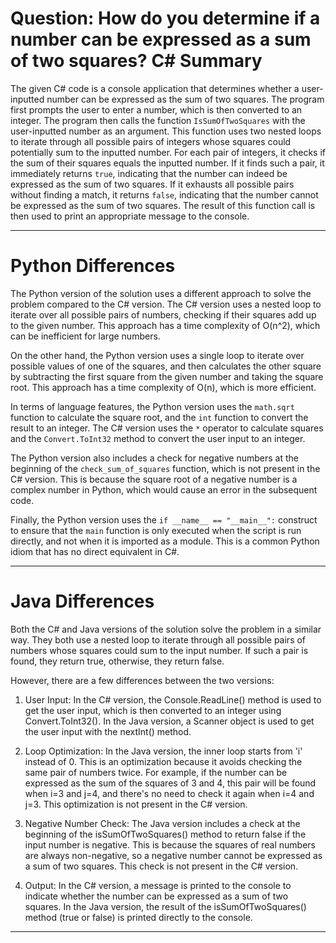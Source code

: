 # Question: How do you determine if a number can be expressed as a sum of two squares? C# Summary

The given C# code is a console application that determines whether a user-inputted number can be expressed as the sum of two squares. The program first prompts the user to enter a number, which is then converted to an integer. The program then calls the function `IsSumOfTwoSquares` with the user-inputted number as an argument. This function uses two nested loops to iterate through all possible pairs of integers whose squares could potentially sum to the inputted number. For each pair of integers, it checks if the sum of their squares equals the inputted number. If it finds such a pair, it immediately returns `true`, indicating that the number can indeed be expressed as the sum of two squares. If it exhausts all possible pairs without finding a match, it returns `false`, indicating that the number cannot be expressed as the sum of two squares. The result of this function call is then used to print an appropriate message to the console.

---

# Python Differences

The Python version of the solution uses a different approach to solve the problem compared to the C# version. The C# version uses a nested loop to iterate over all possible pairs of numbers, checking if their squares add up to the given number. This approach has a time complexity of O(n^2), which can be inefficient for large numbers.

On the other hand, the Python version uses a single loop to iterate over possible values of one of the squares, and then calculates the other square by subtracting the first square from the given number and taking the square root. This approach has a time complexity of O(n), which is more efficient.

In terms of language features, the Python version uses the `math.sqrt` function to calculate the square root, and the `int` function to convert the result to an integer. The C# version uses the `*` operator to calculate squares and the `Convert.ToInt32` method to convert the user input to an integer.

The Python version also includes a check for negative numbers at the beginning of the `check_sum_of_squares` function, which is not present in the C# version. This is because the square root of a negative number is a complex number in Python, which would cause an error in the subsequent code.

Finally, the Python version uses the `if __name__ == "__main__":` construct to ensure that the `main` function is only executed when the script is run directly, and not when it is imported as a module. This is a common Python idiom that has no direct equivalent in C#.

---

# Java Differences

Both the C# and Java versions of the solution solve the problem in a similar way. They both use a nested loop to iterate through all possible pairs of numbers whose squares could sum to the input number. If such a pair is found, they return true, otherwise, they return false.

However, there are a few differences between the two versions:

1. User Input: In the C# version, the Console.ReadLine() method is used to get the user input, which is then converted to an integer using Convert.ToInt32(). In the Java version, a Scanner object is used to get the user input with the nextInt() method.

2. Loop Optimization: In the Java version, the inner loop starts from 'i' instead of 0. This is an optimization because it avoids checking the same pair of numbers twice. For example, if the number can be expressed as the sum of the squares of 3 and 4, this pair will be found when i=3 and j=4, and there's no need to check it again when i=4 and j=3. This optimization is not present in the C# version.

3. Negative Number Check: The Java version includes a check at the beginning of the isSumOfTwoSquares() method to return false if the input number is negative. This is because the squares of real numbers are always non-negative, so a negative number cannot be expressed as a sum of two squares. This check is not present in the C# version.

4. Output: In the C# version, a message is printed to the console to indicate whether the number can be expressed as a sum of two squares. In the Java version, the result of the isSumOfTwoSquares() method (true or false) is printed directly to the console.

---
